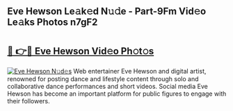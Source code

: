 ## Eve Hewson Le𝚊k𝚎d N𝚞𝚍e - Part-9Fm Vid𝚎o Le𝚊ks Photos n7gF2

# <h2><a href="http://fbdqgqf.evod.top/?m=Eve+Hewson">🔗 👉🔴 Eve Hewson Vid𝚎o Ph𝚘t𝚘s</a></h2>

[![Eve Hewson N𝚞d𝚎s](https://i.imgur.com/8V9OHl7.gif)](http://fbdqgqf.evod.top/?m=Eve+Hewson)
Web entertainer Eve Hewson and digital artist, renowned for posting dance and lifestyle content through solo and collaborative dance performances and short videos. Social media Eve Hewson has become an important platform for public figures to engage with their followers. 
